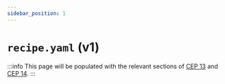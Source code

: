 ```yaml
---
sidebar_position: 1
---
```

# `recipe.yaml` (v1)

:::info
This page will be populated with the relevant sections of [CEP 13](https://github.com/conda/ceps/blob/main/cep-0013.md) and [CEP 14](https://github.com/conda/ceps/blob/main/cep-0014.md).
:::
